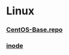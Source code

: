 Linux
===

### [CentOS-Base.repo](./centos-base.repo/README.md)
### [inode](./inode/README.md)

<br>
